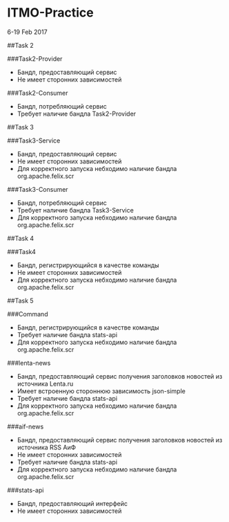 # ITMO-Practice
6-19 Feb 2017

##Task 2

###Task2-Provider
- Бандл, предоставляющий сервис
- Не имеет сторонних зависимостей

###Task2-Consumer
- Бандл, потребляющий сервис
- Требует наличие бандла Task2-Provider


##Task 3

###Task3-Service
- Бандл, предоставляющий сервис
- Не имеет сторонних зависимостей
- Для корректного запуска небходимо наличие бандла org.apache.felix.scr

###Task3-Consumer
- Бандл, потребляющий сервис
- Требует наличие бандла Task3-Service
- Для корректного запуска небходимо наличие бандла org.apache.felix.scr


##Task 4


###Task4
- Бандл, регистрирующийся в качестве команды
- Не имеет сторонних зависимостей
- Для корректного запуска небходимо наличие бандла org.apache.felix.scr


##Task 5

###Command
- Бандл, регистрирующийся в качестве команды
- Требует наличие бандла stats-api
- Для корректного запуска небходимо наличие бандла org.apache.felix.scr

###lenta-news
- Бандл, предоставляющий сервис получения заголовков новостей из источника Lenta.ru
- Имеет встроенную стороннюю зависимость json-simple
- Требует наличие бандла stats-api
- Для корректного запуска небходимо наличие бандла org.apache.felix.scr

###aif-news
- Бандл, предоставляющий сервис получения заголовков новостей из источника RSS АиФ
- Не имеет сторонних зависимостей
- Требует наличие бандла stats-api
- Для корректного запуска небходимо наличие бандла org.apache.felix.scr

###stats-api
- Бандл, предоставляющий интерфейс
- Не имеет сторонних зависимостей
